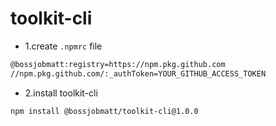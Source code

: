 # toolkit-cli

- 1.create `.npmrc` file

```bash
@bossjobmatt:registry=https://npm.pkg.github.com
//npm.pkg.github.com/:_authToken=YOUR_GITHUB_ACCESS_TOKEN
```

- 2.install toolkit-cli

```bash
npm install @bossjobmatt/toolkit-cli@1.0.0
```